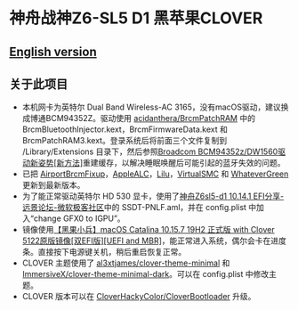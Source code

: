 # 神舟战神Z6-SL5 D1 黑苹果CLOVER

## [English version](https://github.com/Measureless/Hackintosh_Hasee_Z6-SL5D1/blob/master/README.md)

## 关于此项目
- 本机网卡为英特尔 Dual Band Wireless-AC 3165，没有macOS驱动，建议换成博通BCM94352Z。驱动使用 [acidanthera/BrcmPatchRAM](https://github.com/acidanthera/BrcmPatchRAM) 中的 BrcmBluetoothInjector.kext，BrcmFirmwareData.kext 和 BrcmPatchRAM3.kext。登录系统后将前面三个文件复制到 /Library/Extensions 目录下，然后参照[Broadcom BCM94352z/DW1560驱动新姿势[新方法]](https://blog.daliansky.net/Broadcom-BCM94352z-DW1560-drive-new-posture.html)重建缓存，以解决睡眠唤醒后可能引起的蓝牙失效的问题。
- 已把 [AirportBrcmFixup](https://github.com/acidanthera/AirportBrcmFixup/releases)，[AppleALC](https://github.com/acidanthera/AppleALC/releases)，[Lilu](https://github.com/acidanthera/Lilu/releases)，[VirtualSMC](https://github.com/acidanthera/VirtualSMC/releases) 和 [WhateverGreen](https://github.com/acidanthera/WhateverGreen/releases) 更新到最新版本。
- 为了能正常驱动英特尔 HD 530 显卡，使用了[神舟Z6sl5-d1 10.14.1 EFI分享-远景论坛-微软极客社区](http://bbs.pcbeta.com/forum.php?mod=viewthread&tid=1800126)中的 SSDT-PNLF.aml，并在 config.plist 中加入“change GFX0 to IGPU”。
- 镜像使用[【黑果小兵】macOS Catalina 10.15.7 19H2 正式版 with Clover 5122原版镜像[双EFI版][UEFI and MBR]](https://blog.daliansky.net/macOS-Catalina-10.15.7-19H2-Release-version-with-Clover-5122-original-image-Double-EFI-Version-UEFI-and-MBR.html)，能正常进入系统，偶尔会卡在进度条。直接按下电源键关机，稍后重启恢复正常。
- CLOVER 主题使用了 [al3xtjames/clover-theme-minimal](https://github.com/al3xtjames/clover-theme-minimal) 和 [ImmersiveX/clover-theme-minimal-dark](https://github.com/ImmersiveX/clover-theme-minimal-dark)。可以在 config.plist 中修改主题。
- CLOVER 版本可以在 [CloverHackyColor/CloverBootloader](https://github.com/CloverHackyColor/CloverBootloader) 升级。